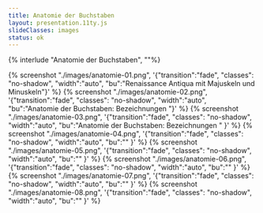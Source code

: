 ```yaml
---
title: Anatomie der Buchstaben
layout: presentation.11ty.js
slideClasses: images
status: ok
---
```


{% interlude "Anatomie der Buchstaben", ""%}

{% screenshot "./images/anatomie-01.png", '{"transition":"fade", "classes": "no-shadow", "width":"auto", "bu":"Renaissance Antiqua mit Majuskeln und Minuskeln"}' %}
{% screenshot "./images/anatomie-02.png", '{"transition":"fade", "classes": "no-shadow", "width":"auto", "bu":"Anatomie der Buchstaben: Bezeichnungen "}' %}
{% screenshot "./images/anatomie-03.png", '{"transition":"fade", "classes": "no-shadow", "width":"auto", "bu":"Anatomie der Buchstaben: Bezeichnungen " }' %}
{% screenshot "./images/anatomie-04.png", '{"transition":"fade", "classes": "no-shadow", "width":"auto", "bu":"" }' %}
{% screenshot "./images/anatomie-05.png", '{"transition":"fade", "classes": "no-shadow", "width":"auto", "bu":"" }' %}
{% screenshot "./images/anatomie-06.png", '{"transition":"fade", "classes": "no-shadow", "width":"auto", "bu":"" }' %}
{% screenshot "./images/anatomie-07.png", '{"transition":"fade", "classes": "no-shadow", "width":"auto", "bu":"" }' %}
{% screenshot "./images/anatomie-08.png", '{"transition":"fade", "classes": "no-shadow", "width":"auto", "bu":"" }' %}